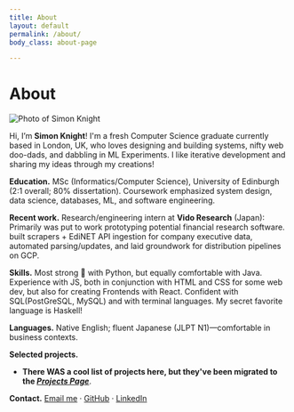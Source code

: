 ```yaml
---
title: About
layout: default
permalink: /about/
body_class: about-page

---
```


# About

<!-- Right-aligned headshot; the CSS below handles sizing/float -->
<img src="{{ '/assets/img/headshot.jpg' | relative_url }}" alt="Photo of Simon Knight" class="headshot" loading="lazy">

Hi, I’m **Simon Knight**! I'm a fresh Computer Science graduate currently based in London, UK, who loves designing and building systems, nifty web doo-dads, and dabbling in ML Experiments. I like iterative development and sharing my ideas through my creations!

**Education.** MSc (Informatics/Computer Science), University of Edinburgh (2:1 overall; 80% dissertation). Coursework emphasized system design, data science, databases, ML, and software engineering. 

**Recent work.** Research/engineering intern at **Vido Research** (Japan): Primarily was put to work prototyping potential financial research software. built scrapers + EdiNET API ingestion for company executive data, automated parsing/updates, and laid groundwork for distribution pipelines on GCP.

**Skills.** Most strong 💪 with Python, but equally comfortable with Java. Experience with JS, both in conjunction with HTML and CSS for some web dev, but also for creating Frontends with React. Confident with SQL(PostGreSQL, MySQL) and with terminal languages. My secret favorite language is Haskell!


**Languages.** Native English; fluent Japanese (JLPT N1)—comfortable in business contexts. 

**Selected projects.**
- **There WAS a cool list of projects here, but they've been migrated to the *<a href="{{ '/projects/' | relative_url }}">Projects Page</a>***.

**Contact.** <a href="mailto:knigsd@icloud.com?subject=Portfolio%20Inquiry&body=Hi,%20Simon.%0D%0APromising%20Portfolio!%20Email%20me%20when%20its%20done!%0D%0ARegards">Email me</a> · <a href="https://github.com/simondsknight" target="_blank" rel="noopener">GitHub</a> · <a href="https://www.linkedin.com/in/simon-knight-a37643230" target="_blank" rel="noopener">LinkedIn</a>
